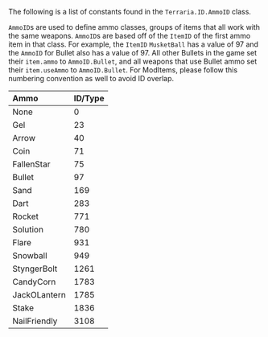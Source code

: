 The following is a list of constants found in the `Terraria.ID.AmmoID` class.

`AmmoID`s are used to define ammo classes, groups of items that all work with the same weapons. `AmmoID`s are based off of the `ItemID` of the first ammo item in that class. For example, the `ItemID` `MusketBall` has a value of 97 and the `AmmoID` for Bullet also has a value of 97. All other Bullets in the game set their `item.ammo` to `AmmoID.Bullet`, and all weapons that use Bullet ammo set their `item.useAmmo` to `AmmoID.Bullet`. For ModItems, please follow this numbering convention as well to avoid ID overlap.

| Ammo	| ID/Type                                                                                                                                                                                                                                                                                                                                                                                                                                                                                                                                             
| :-- 	| :--                                                                                                                                                                                                                                                                                                                                                                                                                                                                                                                                                     
| None | 0 |   
| Gel | 23 |   
| Arrow | 40 |   
| Coin | 71 |   
| FallenStar | 75 |   
| Bullet | 97 |   
| Sand | 169 |   
| Dart | 283 |   
| Rocket | 771 |   
| Solution | 780 |   
| Flare | 931 |   
| Snowball | 949 |   
| StyngerBolt | 1261 |   
| CandyCorn | 1783 |   
| JackOLantern | 1785 |   
| Stake | 1836 |   
| NailFriendly | 3108 |   